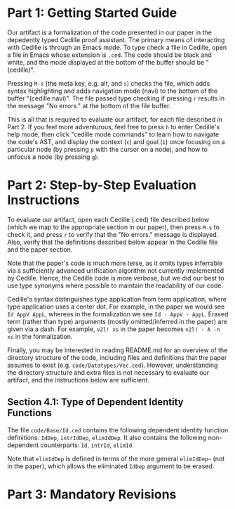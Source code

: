 Part 1: Getting Started Guide
=============================

Our artifact is a formalization of the code presented in our paper in
the depedently typed Cedille proof assistant. The primary means of
interacting with Cedille is through an Emacs mode. To type check a
file in Cedille, open a file in Emacs whose extension is `.ced`.
The code should be black and white, and the mode displayed at the
bottom of the buffer should be "(cedille)".

Pressing `M-s` (the meta key, e.g. alt, and `s`) checks the file,
which adds syntax highlighting and adds navigation mode (navi) to the
bottom of the buffer "(cedille navi)". The file passed type checking
if pressing `r` results in the message "No errors." at the bottom of
the file buffer.

This is all that is required to evaluate our artifact, for each file
described in Part 2. If you feel more adventurous, feel free to press
`h` to enter Cedille's help mode, then click "cedille mode commands"
to learn how to navigate the code's AST, and display the context (`c`)
and goal (`i`) once focusing on a particular node (by pressing `p`
with the cursor on a node), and how to unfocus a node (by pressing `g`).

Part 2: Step-by-Step Evaluation Instructions
============================================

To evaluate our artifact, open each Cedille (.ced) file described below
(which we map to the appropriate section in our paper), then press
`M-s` to check it, and press `r` to verify that the "No errors."
message is displayed. Also, verify that the definitions described
below appear in the Cedille file and the paper section.

Note that the paper's code is much more terse, as it omits types
inferrable via a sufficiently advanced unification algorithm not
currently implemented by Cedille. Hence, the Cedille code is more
verbose, but we did our best to use type synonyms where possible to
maintain the readability of our code.

Cedille's syntax distinguishes type application from
term application, where type application uses a center dot. For
example, in the paper we would see `Id AppV AppL`, whereas in the
formalization we see `Id · AppV · AppL`. Erased term (rather than
type) arguments (mostly omitted/inferred in the paper) are given via a
dash. For example, `v2l! xs` in the paper becomes `v2l! · A -n xs` in
the formalization.

Finally, you may be interested in reading README.md for an overview of
the directory structure of the code, including files and definitions
that the paper assumes to exist (e.g. `code/Datatypes/Vec.ced`).
However, understanding the directory structure and extra files is not
necessary to evaluate our artifact, and the instructions below are
sufficient. 

Section 4.1: Type of Dependent Identity Functions
-------------------------------------------------

The file `code/Base/Id.ced` contains the following dependent identity
function definitions: `IdDep`, `intrIdDep`, `elimIdDep`. It also
contains the following non-dependent counterparts: `Id`, `intrId`,
`elimId`.

Note that `elimIdDep` is defined in terms of the more general
`elimIdDep~` (not in the paper), which allows the eliminated `IdDep`
argument to be erased.


Part 3: Mandatory Revisions
===========================







